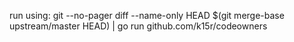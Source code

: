 run using:
git --no-pager diff --name-only HEAD $(git merge-base upstream/master HEAD) | go run github.com/k15r/codeowners
